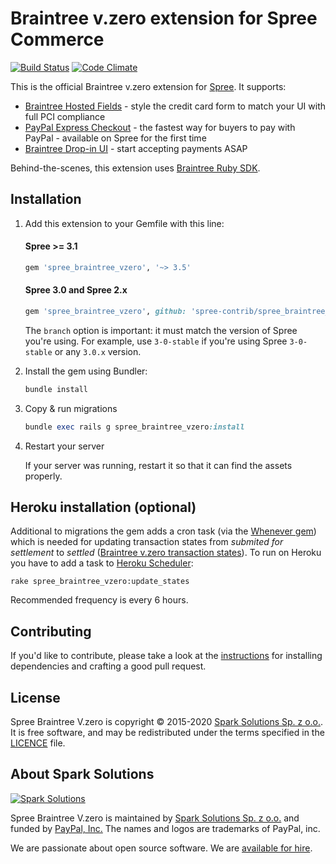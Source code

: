 # Braintree v.zero extension for Spree Commerce

[![Build Status](https://travis-ci.org/spree-contrib/spree_braintree_vzero.svg?branch=master)](https://travis-ci.org/spree-contrib/spree_braintree_vzero) [![Code Climate](https://codeclimate.com/repos/560308aa6956801375000a4e/badges/9874199a656054d613cd/gpa.svg)](https://codeclimate.com/repos/560308aa6956801375000a4e/feed)

This is the official Braintree v.zero extension for [Spree](https://spreecommerce.org). It supports:
* [Braintree Hosted Fields](https://github.com/spree-contrib/spree_braintree_vzero/wiki/1.-Hosted-Fields) -  style the credit card form to match your UI with full PCI compliance
* [PayPal Express Checkout](https://github.com/spree-contrib/spree_braintree_vzero/wiki/2.-PayPal-Express) - the fastest way for buyers to pay with PayPal - available on Spree for the first time
* [Braintree Drop-in UI](http://github.com/spree-contrib/spree_braintree_vzero/wiki/3.-Drop-in-UI) - start accepting payments ASAP

Behind-the-scenes, this extension uses [Braintree Ruby SDK](https://github.com/braintree/braintree_ruby).


## Installation

1. Add this extension to your Gemfile with this line:

    #### Spree >= 3.1

    ```ruby
    gem 'spree_braintree_vzero', '~> 3.5'
    ```

    #### Spree 3.0 and Spree 2.x

    ```ruby
    gem 'spree_braintree_vzero', github: 'spree-contrib/spree_braintree_vzero', branch: 'X-X-stable'
    ```

    The `branch` option is important: it must match the version of Spree you're using.
    For example, use `3-0-stable` if you're using Spree `3-0-stable` or any `3.0.x` version.

2. Install the gem using Bundler:
    ```ruby
    bundle install
    ```

3. Copy & run migrations
    ```ruby
    bundle exec rails g spree_braintree_vzero:install
    ```

4. Restart your server

    If your server was running, restart it so that it can find the assets properly.



## Heroku installation (optional)

Additional to migrations the gem adds a cron task (via the [Whenever gem](https://github.com/javan/whenever)) which is needed for updating transaction states from _submited for settlement_ to _settled_ ([Braintree v.zero transaction states](https://developers.braintreepayments.com/guides/transactions/ruby#status)). To run on Heroku you have to add a task to [Heroku Scheduler](https://devcenter.heroku.com/articles/scheduler):

```
rake spree_braintree_vzero:update_states
```

Recommended frequency is every 6 hours.


## Contributing

If you'd like to contribute, please take a look at the
[instructions](CONTRIBUTING.md) for installing dependencies and crafting a good
pull request.

## License

Spree Braintree V.zero is copyright © 2015-2020
[Spark Solutions Sp. z o.o.][spark]. It is free software,
and may be redistributed under the terms specified in the
[LICENCE](LICENSE) file.

[LICENSE]: https://github.com/spark-solutions/spree_braintree_vzero/blob/master/LICENSE

## About Spark Solutions
[![Spark Solutions](http://sparksolutions.co/wp-content/uploads/2015/01/logo-ss-tr-221x100.png)][spark]

Spree Braintree V.zero is maintained by [Spark Solutions Sp. z o.o.](http://sparksolutions.co?utm_source=github) and funded by [PayPal, Inc.](http://paypal.com)
The names and logos are trademarks of PayPal, inc.

We are passionate about open source software.
We are [available for hire][spark].

[spark]:http://sparksolutions.co?utm_source=github
